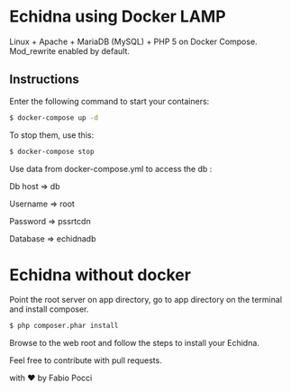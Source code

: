 
# Echidna using Docker LAMP
Linux + Apache + MariaDB (MySQL) + PHP 5 on Docker Compose. Mod_rewrite enabled by default.

## Instructions

Enter the following command to start your containers:
```bash
$ docker-compose up -d
```

To stop them, use this:
```bash
$ docker-compose stop
```
Use data from docker-compose.yml to access the db :

Db host => db

Username => root

Password => pssrtcdn

Database => echidnadb

# Echidna without docker
Point the root server on app directory, go to app directory on the terminal and install composer.
```bash
$ php composer.phar install
```
Browse to the web root and follow the steps to install your Echidna.

Feel free to contribute with pull requests.

with ❤️ by
Fabio Pocci
